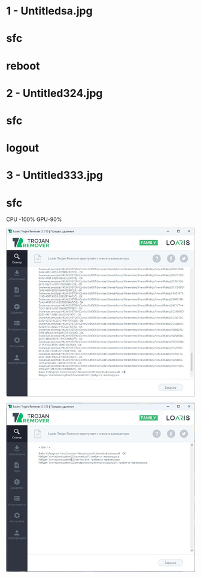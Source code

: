 # 1 - Untitledsa.jpg
# sfc 
# reboot
# 2 - Untitled324.jpg
# sfc
# logout
# 3 - Untitled333.jpg
# sfc

CPU -100% GPU-90%

  ![2](https://github.com/selecitevww/NEWS-LTR-ANTIVIRUS-0-0-1/blob/main/Untitled324.jpg)

  ![1](https://github.com/selecitevww/NEWS-LTR-ANTIVIRUS-0-0-1/blob/main/Untitled333.jpg)
